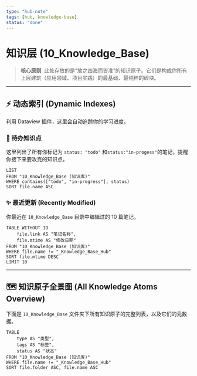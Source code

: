 ```yaml
---
type: "hub-note"
tags: [hub, knowledge-base]
status: "done"
---
```

# 知识层 (10_Knowledge_Base)

> **核心原则**: 此处存放的是“放之四海而皆准”的知识原子。它们是构成你所有上层建筑（应用领域、项目实践）的最基础、最纯粹的砖块。

---

## ⚡ 动态索引 (Dynamic Indexes)

利用 Dataview 插件，这里会自动追踪你的学习进度。

### 📝 待办知识点 
这里列出了所有你标记为 `status: "todo"` 和`status:"in-progess"`的笔记，提醒你接下来要攻克的知识点。

```dataview
LIST
FROM "10_Knowledge_Base (知识库)"
WHERE contains(["todo", "in-progress"], status)
SORT file.name ASC
```

### ✨ 最近更新 (Recently Modified)
你最近在 `10_Knowledge_Base` 目录中编辑过的 10 篇笔记。

```dataview
TABLE WITHOUT ID
	file.link AS "笔记名称",
	file.mtime AS "修改日期"
FROM "10_Knowledge_Base (知识库)"
WHERE file.name != "_Knowledge_Base_Hub"
SORT file.mtime DESC
LIMIT 10
```
---
## 🗺️ 知识原子全景图 (All Knowledge Atoms Overview)

下面是 `10_Knowledge_Base` 文件夹下所有知识原子的完整列表，以及它们的元数据。

```dataview
TABLE
    type AS "类型",
    tags AS "标签",
    status AS "状态"
FROM "10_Knowledge_Base (知识库)"
WHERE file.name != "_Knowledge_Base_Hub"
SORT file.folder ASC, file.name ASC
```